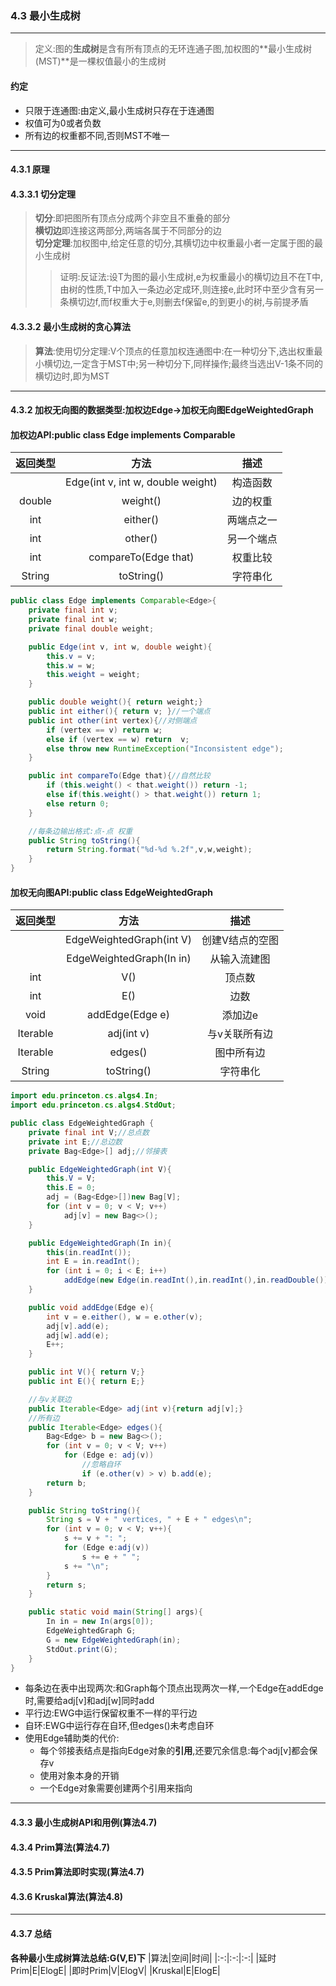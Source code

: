 ### 4.3 最小生成树
---

> 定义:图的**生成树**是含有所有顶点的无环连通子图,加权图的**最小生成树(MST)**是一棵权值最小的生成树

#### 约定
+ 只限于连通图:由定义,最小生成树只存在于连通图
+ 权值可为0或者负数
+ 所有边的权重都不同,否则MST不唯一
---

#### 4.3.1 原理
#### 4.3.3.1 切分定理
> **切分**:即把图所有顶点分成两个非空且不重叠的部分<br>
> **横切边**即连接这两部分,两端各属于不同部分的边<br>
> **切分定理**:加权图中,给定任意的切分,其横切边中权重最小者一定属于图的最小生成树
>> 证明:反证法:设T为图的最小生成树,e为权重最小的横切边且不在T中,由树的性质,T中加入一条边必定成环,则连接e,此时环中至少含有另一条横切边f,而f权重大于e,则删去f保留e,的到更小的树,与前提矛盾

#### 4.3.3.2 最小生成树的贪心算法
> **算法**:使用切分定理:V个顶点的任意加权连通图中:在一种切分下,选出权重最小横切边,一定含于MST中;另一种切分下,同样操作;最终当选出V-1条不同的横切边时,即为MST
---

#### 4.3.2 加权无向图的数据类型:加权边Edge->加权无向图EdgeWeightedGraph

#### 加权边API:public class Edge implements Comparable<Edge>
|返回类型|方法|描述|
|:-:|:-:|:-:|
||Edge(int v, int w, double weight)|构造函数|
|double|weight()|边的权重|
|int|either()|两端点之一|
|int|other()|另一个端点|
|int|compareTo(Edge that)|权重比较|
|String|toString()|字符串化|
```Java
public class Edge implements Comparable<Edge>{
    private final int v;
    private final int w;
    private final double weight;

    public Edge(int v, int w, double weight){
        this.v = v;
        this.w = w;
        this.weight = weight;
    }

    public double weight(){ return weight;}
    public int either(){ return v; }//一个端点
    public int other(int vertex){//对侧端点
        if (vertex == v) return w;
        else if (vertex == w) return  v;
        else throw new RuntimeException("Inconsistent edge");
    }

    public int compareTo(Edge that){//自然比较
        if (this.weight() < that.weight()) return -1;
        else if(this.weight() > that.weight()) return 1;
        else return 0;
    }

    //每条边输出格式:点-点 权重
    public String toString(){
        return String.format("%d-%d %.2f",v,w,weight);
    }
}
```

#### 加权无向图API:public class EdgeWeightedGraph
|返回类型|方法|描述|
|:-:|:-:|:-:|
||EdgeWeightedGraph(int V)|创建V结点的空图|
||EdgeWeightedGraph(In in)|从输入流建图|
|int|V()|顶点数|
|int|E()|边数|
|void|addEdge(Edge e)|添加边e|
|Iterable<Edge>|adj(int v)|与v关联所有边|
|Iterable<Edge>|edges()|图中所有边|
|String|toString()|字符串化|
```Java
import edu.princeton.cs.algs4.In;
import edu.princeton.cs.algs4.StdOut;

public class EdgeWeightedGraph {
    private final int V;//总点数
    private int E;//总边数
    private Bag<Edge>[] adj;//邻接表

    public EdgeWeightedGraph(int V){
        this.V = V;
        this.E = 0;
        adj = (Bag<Edge>[])new Bag[V];
        for (int v = 0; v < V; v++)
            adj[v] = new Bag<>();
    }

    public EdgeWeightedGraph(In in){
        this(in.readInt());
        int E = in.readInt();
        for (int i = 0; i < E; i++)
            addEdge(new Edge(in.readInt(),in.readInt(),in.readDouble()));
    }

    public void addEdge(Edge e){
        int v = e.either(), w = e.other(v);
        adj[v].add(e);
        adj[w].add(e);
        E++;
    }

    public int V(){ return V;}
    public int E(){ return E;}

    //与v关联边
    public Iterable<Edge> adj(int v){return adj[v];}
    //所有边
    public Iterable<Edge> edges(){
        Bag<Edge> b = new Bag<>();
        for (int v = 0; v < V; v++)
            for (Edge e: adj(v))
                //忽略自环
                if (e.other(v) > v) b.add(e);
        return b;
    }

    public String toString(){
        String s = V + " vertices, " + E + " edges\n";
        for (int v = 0; v < V; v++){
            s += v + ": ";
            for (Edge e:adj(v))
                s += e + " ";
            s += "\n";
        }
        return s;
    }

    public static void main(String[] args){
        In in = new In(args[0]);
        EdgeWeightedGraph G;
        G = new EdgeWeightedGraph(in);
        StdOut.print(G);
    }
}
```
+ 每条边在表中出现两次:和Graph每个顶点出现两次一样,一个Edge在addEdge时,需要给adj[v]和adj[w]同时add
+ 平行边:EWG中运行保留权重不一样的平行边
+ 自环:EWG中运行存在自环,但edges()未考虑自环
+ 使用Edge辅助类的代价:
    + 每个邻接表结点是指向Edge对象的**引用**,还要冗余信息:每个adj[v]都会保存v
    + 使用对象本身的开销
    + 一个Edge对象需要创建两个引用来指向
---

#### 4.3.3 最小生成树API和用例(算法4.7)
#### 4.3.4 Prim算法(算法4.7)
#### 4.3.5 Prim算法即时实现(算法4.7)
#### 4.3.6 Kruskal算法(算法4.8)
---

#### 4.3.7 总结
**各种最小生成树算法总结:G(V,E)下**
|算法|空间|时间|
|:-:|:-:|:-:|
|延时Prim|E|ElogE|
|即时Prim|V|ElogV|
|Kruskal|E|ElogE|